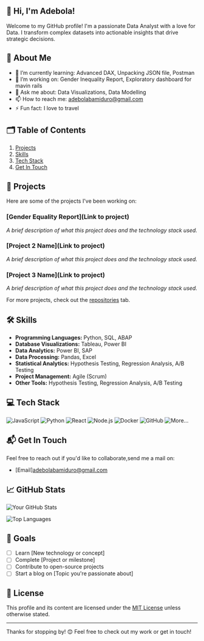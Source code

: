 ## 👋 Hi, I'm Adebola!

Welcome to my GitHub profile! I'm a passionate Data Analyst with a love for Data. I transform complex datasets into actionable insights that drive strategic decisions.

## 📝 About Me

- 🌱 I’m currently learning: Advanced DAX, Unpacking JSON file, Postman
- 🔭 I’m working on: Gender Inequality Report, Exploratory dashboard for mavin rails
- 💬 Ask me about: Data Visualizations, Data Modelling
- 📫 How to reach me: adebolabamiduro@gmail.com
- ⚡ Fun fact: I love to travel

## 🗂️ Table of Contents

1. [Projects](#projects)
2. [Skills](#skills)
3. [Tech Stack](#tech-stack)
4. [Get In Touch](#get-in-touch)

## 🚀 Projects

Here are some of the projects I've been working on:

### [Gender Equality Report](Link to project)
_A brief description of what this project does and the technology stack used._

### [Project 2 Name](Link to project)
_A brief description of what this project does and the technology stack used._

### [Project 3 Name](Link to project)
_A brief description of what this project does and the technology stack used._

For more projects, check out the [repositories](https://github.com/your-username?tab=repositories) tab.

## 🛠 Skills

- **Programming Languages:** Python, SQL, ABAP
- **Database Visualizations:** Tableau, Power BI
- **Data Analytics:** Power BI, SAP
- **Data Processing:** Pandas, Excel
- **Statistical Analytics:** Hypothesis Testing, Regression Analysis, A/B Testing
- **Project Management:** Agile (Scrum)
- **Other Tools:** Hypothesis Testing, Regression Analysis, A/B Testing

## 💻 Tech Stack

![JavaScript](https://img.shields.io/badge/-JavaScript-F7DF1E?style=flat-square&logo=javascript&logoColor=black)
![Python](https://img.shields.io/badge/-Python-3776AB?style=flat-square&logo=python&logoColor=white)
![React](https://img.shields.io/badge/-React-61DAFB?style=flat-square&logo=react&logoColor=black)
![Node.js](https://img.shields.io/badge/-Node.js-339933?style=flat-square&logo=node.js&logoColor=white)
![Docker](https://img.shields.io/badge/-Docker-2496ED?style=flat-square&logo=docker&logoColor=white)
![GitHub](https://img.shields.io/badge/-GitHub-181717?style=flat-square&logo=github&logoColor=white)
![More...](https://img.shields.io/badge/-More...-gray?style=flat-square)

## 📬 Get In Touch

Feel free to reach out if you'd like to collaborate,send me a mail on:
- [Email]adebolabamiduro@gmail.com

## 📈 GitHub Stats

![Your GitHub Stats](https://github-readme-stats.vercel.app/api?username=your-username&show_icons=true&theme=default)

![Top Languages](https://github-readme-stats.vercel.app/api/top-langs/?username=your-username&layout=compact&theme=default)

## 🎯 Goals

- [ ] Learn [New technology or concept]
- [ ] Complete [Project or milestone]
- [ ] Contribute to open-source projects
- [ ] Start a blog on [Topic you're passionate about]

## 📜 License

This profile and its content are licensed under the [MIT License](LICENSE) unless otherwise stated.

---

Thanks for stopping by! 😊 Feel free to check out my work or get in touch!

